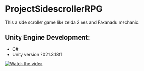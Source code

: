 # ProjectSidescrollerRPG
This a side scroller game like zelda 2 nes and Faxanadu mechanic.

## Unity Engine Development:
- C#
- Unity version 2021.3.18f1

[![Watch the video](https://i.stack.imgur.com/Vp2cE.png)](https://www.youtube.com/watch?v=N6Zyrtvi4JE&ab_channel=fredericlevesque)
